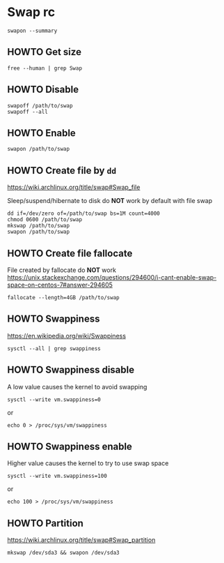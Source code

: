 # Swap rc

    swapon --summary

## HOWTO Get size

    free --human | grep Swap

## HOWTO Disable

    swapoff /path/to/swap
    swapoff --all

## HOWTO Enable

    swapon /path/to/swap

## HOWTO Create file by `dd`

<https://wiki.archlinux.org/title/swap#Swap_file>

Sleep/suspend/hibernate to disk do **NOT** work by default with file swap

    dd if=/dev/zero of=/path/to/swap bs=1M count=4000
    chmod 0600 /path/to/swap
    mkswap /path/to/swap
    swapon /path/to/swap

## HOWTO Create file fallocate

File created by fallocate do **NOT** work
<https://unix.stackexchange.com/questions/294600/i-cant-enable-swap-space-on-centos-7#answer-294605>

    fallocate --length=4GB /path/to/swap

## HOWTO Swappiness

<https://en.wikipedia.org/wiki/Swappiness>

    sysctl --all | grep swappiness

## HOWTO Swappiness disable

A low value causes the kernel to avoid swapping

    sysctl --write vm.swappiness=0

or

    echo 0 > /proc/sys/vm/swappiness

## HOWTO Swappiness enable

Higher value causes the kernel to try to use swap space

    sysctl --write vm.swappiness=100

or

    echo 100 > /proc/sys/vm/swappiness

## HOWTO Partition

<https://wiki.archlinux.org/title/swap#Swap_partition>

    mkswap /dev/sda3 && swapon /dev/sda3
